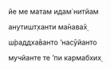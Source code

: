 йе ме матам идам̇ нитйам

анутишт̣ханти ма̄нава̄х̣

ш́раддха̄ванто ’насӯйанто

мучйанте те ’пи кармабхих̣